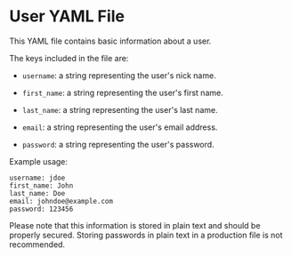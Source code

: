 # User YAML File

This YAML file contains basic information about a user.

The keys included in the file are:

- `username`: a string representing the user's nick name.

- `first_name`: a string representing the user's first name.

- `last_name`: a string representing the user's last name.

- `email`: a string representing the user's email address.

- `password`: a string representing the user's password.

Example usage:

    username: jdoe
    first_name: John
    last_name: Doe
    email: johndoe@example.com
    password: 123456

Please note that this information is stored in plain text and should be properly secured. Storing passwords in plain text in a production file is not recommended.
